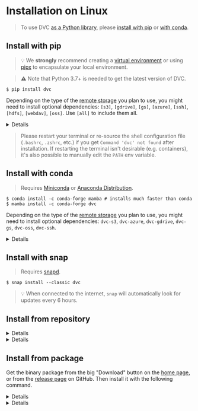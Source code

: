 # Installation on Linux

> To use DVC [as a Python library](/doc/api-reference), please
> [install with pip](#install-with-pip) or [with conda](#install-with-conda).

## Install with pip

> 💡 We **strongly** recommend creating a
> [virtual environment](https://python.readthedocs.io/en/stable/library/venv.html)
> or using
> [pipx](https://packaging.python.org/guides/installing-stand-alone-command-line-tools/)
> to encapsulate your local environment.

> ⚠️ Note that Python 3.7+ is needed to get the latest version of DVC.

```dvc
$ pip install dvc
```

Depending on the type of the [remote storage](/doc/command-reference/remote) you
plan to use, you might need to install optional dependencies: `[s3]`,
`[gdrive]`, `[gs]`, `[azure]`, `[ssh]`, `[hdfs]`, `[webdav]`, `[oss]`. Use
`[all]` to include them all.

<details id="example-pip-with-support-for-amazon-s3-storage">

### Example: with support for Amazon S3 storage

```dvc
$ pip install "dvc[s3]"
```

In this case it installs the `boto3` library along with DVC.

</details>

> Please restart your terminal or re-source the shell configuration file
> (`.bashrc`, `.zshrc`, etc.) if you get `Command 'dvc' not found` after
> installation. If restarting the terminal isn't desirable (e.g. containers),
> it's also possible to manually edit the `PATH` env variable.

## Install with conda

> Requires [Miniconda](https://docs.conda.io/en/latest/miniconda.html) or
> [Anaconda Distribution](https://docs.anaconda.com/anaconda/).

```dvc
$ conda install -c conda-forge mamba # installs much faster than conda
$ mamba install -c conda-forge dvc
```

Depending on the type of the [remote storage](/doc/command-reference/remote) you
plan to use, you might need to install optional dependencies: `dvc-s3`,
`dvc-azure`, `dvc-gdrive`, `dvc-gs`, `dvc-oss`, `dvc-ssh`.

<details id="example-conda-with-support-for-amazon-s3-storage">

### Example: with support for Amazon S3 storage

```dvc
$ conda install -c conda-forge mamba
$ mamba install -c conda-forge dvc-s3
```

In this case it installs the `boto3` library along with DVC.

</details>

## Install with snap

> Requires [snapd](https://snapcraft.io/docs/installing-snapd).

```dvc
$ snap install --classic dvc
```

> 💡 When connected to the internet, `snap` will automatically look for updates
> every 6 hours.

## Install from repository

<details id="from-repo-on-debian-ubuntu">

### On Debian/Ubuntu

```dvc
$ sudo wget \
       https://dvc.org/deb/dvc.list \
       -O /etc/apt/sources.list.d/dvc.list
$ wget -qO - https://dvc.org/deb/iterative.asc | gpg --dearmor > packages.iterative.gpg
$ sudo install -o root -g root -m 644 packages.iterative.gpg /etc/apt/trusted.gpg.d/
$ rm -f packages.iterative.gpg
$ sudo apt update
$ sudo apt install dvc
```

</details>

<details id="from-repo-on-fedora-centos">

### On Fedora/CentOS

```dvc
$ sudo wget \
       https://dvc.org/rpm/dvc.repo \
       -O /etc/yum.repos.d/dvc.repo
$ sudo rpm --import https://dvc.org/rpm/iterative.asc
$ sudo yum update
$ sudo yum install dvc
```

</details>

## Install from package

Get the binary package from the big "Download" button on the [home page](/), or
from the [release page](https://github.com/iterative/dvc/releases/) on GitHub.
Then install it with the following command.

<details id="from-pkg-on-debian-ubuntu">

### On Debian/Ubuntu

```dvc
$ sudo apt install ./dvc_0.62.1_amd64.deb
```

</details>

<details id="from-pkg-on-fedora-centos">

### On Fedora/CentOS

```dvc
$ sudo yum install dvc-0.62.1-1.x86_64.rpm
```

</details>

